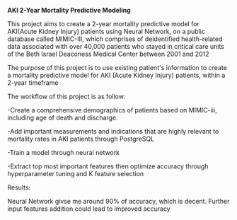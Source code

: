 **AKI 2-Year Mortality Predictive Modeling**


This project aims to create a 2-year mortality predictive model for AKI(Acute Kidney Injury) patients using Neural Network, on a public database called MIMIC-III, which comprises of deidentified health-related data associated with over 40,000 patients who stayed in critical care units of the Beth Israel Deaconess Medical Center between 2001 and 2012


The purpose of this project is to use existing patient's information to create a mortality predictive model for AKI (Acute Kidney Injury) patients, within a 2-year timeframe


The workflow of this project is as follow:

-Create a comprehensive demographics of patients based on MIMIC-iii, including age of death and discharge.

-Add important measurements and indications that are highly relevant to mortality rates in AKI patients through PostgreSQL

-Train a model through neural network

-Extract top most important features then optimize accuracy through hyperparameter tuning and K feature selection

Results:

Neural Network givse me around 90% of accuracy, which is decent. Further input features addition could lead to improved accuracy





